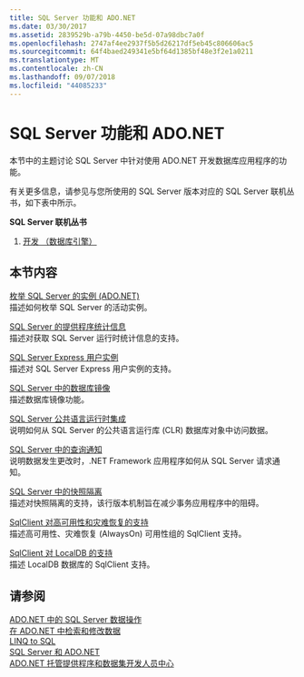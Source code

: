 ```yaml
---
title: SQL Server 功能和 ADO.NET
ms.date: 03/30/2017
ms.assetid: 2839529b-a79b-4450-be5d-07a98dbc7a0f
ms.openlocfilehash: 2747af4ee2937f5b5d26217df5eb45c806606ac5
ms.sourcegitcommit: 64f4baed249341e5bf64d1385bf48e3f2e1a0211
ms.translationtype: MT
ms.contentlocale: zh-CN
ms.lasthandoff: 09/07/2018
ms.locfileid: "44085233"
---
```

# <a name="sql-server-features-and-adonet"></a>SQL Server 功能和 ADO.NET
本节中的主题讨论 SQL Server 中针对使用 ADO.NET 开发数据库应用程序的功能。  
  
 有关更多信息，请参见与您所使用的 SQL Server 版本对应的 SQL Server 联机丛书，如下表中所示。  
  
 **SQL Server 联机丛书**  
  
1.  [开发 （数据库引擎）](https://go.microsoft.com/fwlink/?LinkId=115245)  
  
## <a name="in-this-section"></a>本节内容  
 [枚举 SQL Server 的实例 (ADO.NET)](../../../../../docs/framework/data/adonet/sql/enumerating-instances-of-sql-server.md)  
 描述如何枚举 SQL Server 的活动实例。  
  
 [SQL Server 的提供程序统计信息](../../../../../docs/framework/data/adonet/sql/provider-statistics-for-sql-server.md)  
 描述对获取 SQL Server 运行时统计信息的支持。  
  
 [SQL Server Express 用户实例](../../../../../docs/framework/data/adonet/sql/sql-server-express-user-instances.md)  
 描述对 SQL Server Express 用户实例的支持。  
  
 [SQL Server 中的数据库镜像](../../../../../docs/framework/data/adonet/sql/database-mirroring-in-sql-server.md)  
 描述数据库镜像功能。  
  
 [SQL Server 公共语言运行时集成](../../../../../docs/framework/data/adonet/sql/sql-server-common-language-runtime-integration.md)  
 说明如何从 SQL Server 的公共语言运行库 (CLR) 数据库对象中访问数据。  
  
 [SQL Server 中的查询通知](../../../../../docs/framework/data/adonet/sql/query-notifications-in-sql-server.md)  
 说明数据发生更改时，.NET Framework 应用程序如何从 SQL Server 请求通知。  
  
 [SQL Server 中的快照隔离](../../../../../docs/framework/data/adonet/sql/snapshot-isolation-in-sql-server.md)  
 描述对快照隔离的支持，该行版本机制旨在减少事务应用程序中的阻碍。  
  
 [SqlClient 对高可用性和灾难恢复的支持](../../../../../docs/framework/data/adonet/sql/sqlclient-support-for-high-availability-disaster-recovery.md)  
 描述高可用性、灾难恢复 (AlwaysOn) 可用性组的 SqlClient 支持。  
  
 [SqlClient 对 LocalDB 的支持](../../../../../docs/framework/data/adonet/sql/sqlclient-support-for-localdb.md)  
 描述 LocalDB 数据库的 SqlClient 支持。  
  
## <a name="see-also"></a>请参阅  
 [ADO.NET 中的 SQL Server 数据操作](../../../../../docs/framework/data/adonet/sql/sql-server-data-operations.md)  
 [在 ADO.NET 中检索和修改数据](../../../../../docs/framework/data/adonet/retrieving-and-modifying-data.md)  
 [LINQ to SQL](../../../../../docs/framework/data/adonet/sql/linq/index.md)  
 [SQL Server 和 ADO.NET](../../../../../docs/framework/data/adonet/sql/index.md)  
 [ADO.NET 托管提供程序和数据集开发人员中心](https://go.microsoft.com/fwlink/?LinkId=217917)
